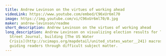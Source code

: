 ```yaml
---
title: Andrew Levinson on the virtues of working ahead
videoLink: https://www.youtube.com/embed/C96xUr6ml70
image: https://img.youtube.com/vi/C96xUr6ml70/0.jpg
maker: andrew-levinson/readme
short_description: Andrew Levinson on the virtues of working ahead
long_description: Andrew Levinson on visualizing election results for The Wall
  Street Journal, building [The US Water
  Crisis](http://scimaps.org/mapdetail/united_states_water__241) macroscope, and
  guiding readers through difficult subject matter.
---
```

